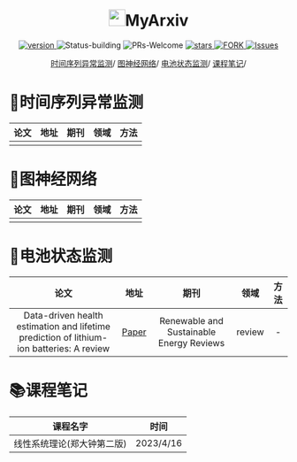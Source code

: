 <p align="center">
<h1 align="center"> <img src="./imgs/icon/ai.png" width="30" />MyArxiv</h1>
</p>


<p align="center">
  	<a href="https://img.shields.io/badge/version-v0.1.0-blue">
      <img alt="version" src="https://img.shields.io/badge/version-v0.1.0-blue?color=FF8000?color=009922" />
    </a>
  <a >
       <img alt="Status-building" src="https://img.shields.io/badge/Status-building-blue" />
  	</a>
  <a >
       <img alt="PRs-Welcome" src="https://img.shields.io/badge/PRs-Welcome-red" />
  	</a>
   	<a href="https://github.com/MLNLP-World/MyArxiv/stargazers">
       <img alt="stars" src="https://img.shields.io/github/stars/MLNLP-World/MyArxiv" />
  	</a>
  	<a href="https://github.com/MLNLP-World/MyArxiv/network/members">
       <img alt="FORK" src="https://img.shields.io/github/forks/MLNLP-World/MyArxiv?color=FF8000" />
  	</a>
    <a href="https://github.com/MLNLP-World/MyArxiv/issues">
      <img alt="Issues" src="https://img.shields.io/github/issues/MLNLP-World/MyArxiv?color=0088ff"/>
    </a>
    <br />
</p>
<div align="center">
<p align="center">
  <a href="#时间序列异常监测">时间序列异常监测</a>/
  <a href="#图神经网络">图神经网络</a>/
  <a href="#电池状态监测">电池状态监测</a>/
  <a href="#课程笔记">课程笔记</a>/
</p>
</div>


# :memo:时间序列异常监测

| 论文 | 地址 | 期刊 | 领域 | 方法 |
| :--: | :--: | :--: | :--: | :--: |
|      |      |      |      |      |

# :memo:图神经网络

| 论文 | 地址 | 期刊 | 领域 | 方法 |
| :--: | :--: | :--: | :--: | :--: |
|      |      |      |      |      |

# :memo:电池状态监测

|                             论文                             |                             地址                             |                   期刊                   |  领域  | 方法 |
| :----------------------------------------------------------: | :----------------------------------------------------------: | :--------------------------------------: | :----: | :--: |
| Data-driven health estimation and lifetime prediction of lithium-ion batteries: A review | [Paper](https://www.sciencedirect.com/science/article/pii/S136403211930454X) | Renewable and Sustainable Energy Reviews | review |  -   |

# :books:课程笔记

| 课程名字                   | 时间      |
| -------------------------- | --------- |
| 线性系统理论(郑大钟第二版) | 2023/4/16 |

